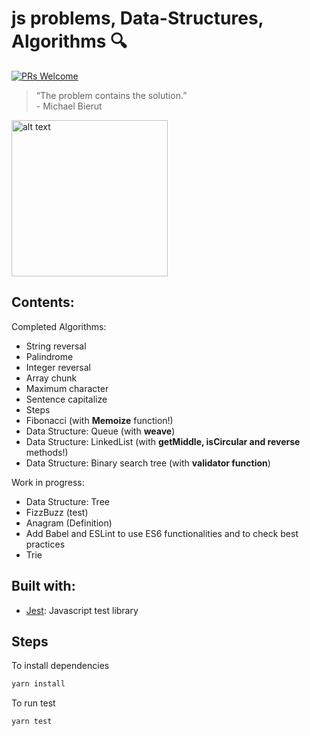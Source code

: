 # js problems, Data-Structures, Algorithms :mag:

[![PRs Welcome](https://img.shields.io/badge/PRs-welcome-brightgreen.svg?style=flat-square)](http://makeapullrequest.com)

> “The problem contains the solution.” <br /> - Michael Bierut

<img src="https://octodex.github.com/images/labtocat.png" alt="alt text" width="250">

## Contents:

Completed Algorithms:

- String reversal
- Palindrome
- Integer reversal
- Array chunk
- Maximum character
- Sentence capitalize
- Steps
- Fibonacci (with **Memoize** function!)
- Data Structure: Queue (with **weave**)
- Data Structure: LinkedList (with **getMiddle, isCircular and reverse** methods!)
- Data Structure: Binary search tree (with **validator function**)

Work in progress:

- Data Structure: Tree
- FizzBuzz (test)
- Anagram (Definition)
- Add Babel and ESLint to use ES6 functionalities and to check best practices
- Trie

## Built with:

- [Jest](https://jestjs.io/): Javascript test library

## Steps

To install dependencies

```bash
yarn install
```

To run test

```bash
yarn test
```
